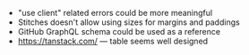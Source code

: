 - "use client" related errors could be more meaningful
- Stitches doesn't allow using sizes for margins and paddings
- GitHub GraphQL schema could be used as a reference
- https://tanstack.com/ — table seems well designed